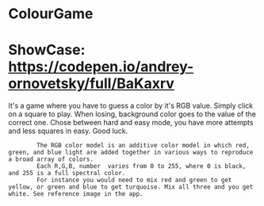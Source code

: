 ﻿# ColourGame
# ShowCase: https://codepen.io/andrey-ornovetsky/full/BaKaxrv

It's a game where you have to guess a color by it's RGB value. Simply click on a square to play. When losing, background color goes to the value of the correct one.
Chose between hard and easy mode, you have more attempts and less squares in easy. Good luck.

            The RGB color model is an additive color model in which red, green, and blue light are added together in various ways to reproduce a broad array of colors.
            Each R,G,B, number  varies from 0 to 255, where 0 is black, and 255 is a full spectral color. 
            For instance you would need to mix red and green to get yellow, or green and blue to get turquoise. Mix all three and you get white. See reference image in the app.
